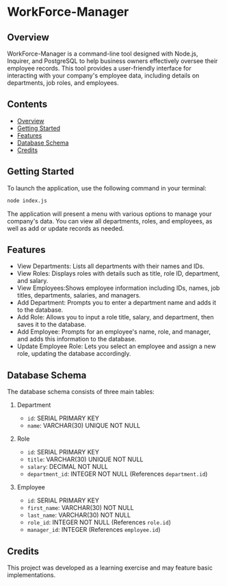 # WorkForce-Manager

## Overview

WorkForce-Manager is a command-line tool designed with Node.js, Inquirer, and PostgreSQL to help business owners effectively oversee their employee records. This tool provides a user-friendly interface for interacting with your company's employee data, including details on departments, job roles, and employees.

## Contents

- [Overview](#overview)
- [Getting Started](#getting-started)
- [Features](#features)
- [Database Schema](#database-schema)
- [Credits](#credits)

## Getting Started

To launch the application, use the following command in your terminal:

```bash
node index.js
```

The application will present a menu with various options to manage your company's data. You can view all departments, roles, and employees, as well as add or update records as needed.

## Features

- View Departments: Lists all departments with their names and IDs.
- View Roles: Displays roles with details such as title, role ID, department, and salary.
- View Employees:Shows employee information including IDs, names, job titles, departments, salaries, and managers.
- Add Department: Prompts you to enter a department name and adds it to the database.
- Add Role: Allows you to input a role title, salary, and department, then saves it to the database.
- Add Employee: Prompts for an employee's name, role, and manager, and adds this information to the database.
- Update Employee Role: Lets you select an employee and assign a new role, updating the database accordingly.

## Database Schema

The database schema consists of three main tables:

1. Department

   - `id`: SERIAL PRIMARY KEY
   - `name`: VARCHAR(30) UNIQUE NOT NULL

2. Role

   - `id`: SERIAL PRIMARY KEY
   - `title`: VARCHAR(30) UNIQUE NOT NULL
   - `salary`: DECIMAL NOT NULL
   - `department_id`: INTEGER NOT NULL (References `department.id`)

3. Employee

   - `id`: SERIAL PRIMARY KEY
   - `first_name`: VARCHAR(30) NOT NULL
   - `last_name`: VARCHAR(30) NOT NULL
   - `role_id`: INTEGER NOT NULL (References `role.id`)
   - `manager_id`: INTEGER (References `employee.id`)

## Credits

This project was developed as a learning exercise and may feature basic implementations.